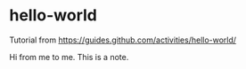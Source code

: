 # hello-world
Tutorial from https://guides.github.com/activities/hello-world/

Hi from me to me.  This is a note.
